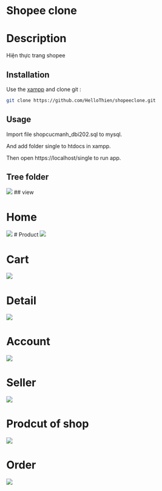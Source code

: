 # Shopee clone 


# Description 

Hiện thực trang shopee 

## Installation

Use the  [xampp](https://pip.pypa.io/en/stable/)  and clone git :

```bash
git clone https://github.com/HelloThien/shopeeclone.git
```

## Usage

 Import file shopcucmanh_dbi202.sql to mysql. 

And add folder single to  htdocs  in xampp. 

Then open    https://localhost/single  to run app. 

 
## Tree folder 

<img src="./img/dir.png">
## view 

# Home 

<img src="./img/home-page.png">
# Product

<img src="./img/product.png ">

# Cart 

<img src="./img/cart.png ">

# Detail
<img src="./img/detail.png">

# Account
<img src="./img/account.png ">

# Seller
<img src="./img/seller.png">

# Prodcut of shop 
<img src="./img/pro-seller.png ">

# Order
<img src="./img/order-seller.png ">

 

 
